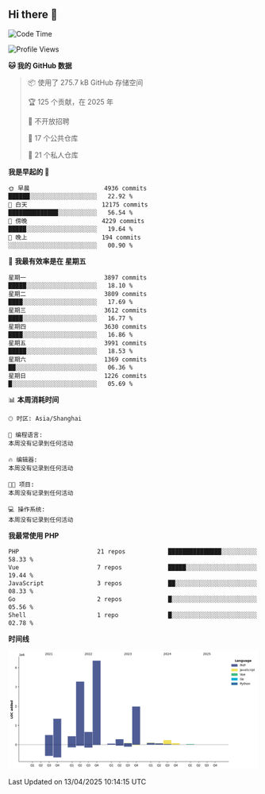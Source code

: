 ## Hi there 👋

<!--START_SECTION:waka-->
![Code Time](http://img.shields.io/badge/Code%20Time-0%20secs-blue)

![Profile Views](http://img.shields.io/badge/%E4%B8%AA%E4%BA%BA%E8%B5%84%E6%96%99%E8%A7%82%E7%9C%8B%E6%AC%A1%E6%95%B0-0-blue)

**🐱 我的 GitHub 数据** 

> 📦  使用了 275.7 kB GitHub 存储空间 
 > 
> 🏆 125 个贡献，在 2025 年
 > 
> 🚫 不开放招聘
 > 
> 📜 17 个公共仓库 
 > 
> 🔑 21 个私人仓库 
 > 
**我是早起的 🐤** 

```text
🌞 早晨                     4936 commits        ██████░░░░░░░░░░░░░░░░░░░   22.92 % 
🌆 白天                     12175 commits       ██████████████░░░░░░░░░░░   56.54 % 
🌃 傍晚                     4229 commits        █████░░░░░░░░░░░░░░░░░░░░   19.64 % 
🌙 晚上                     194 commits         ░░░░░░░░░░░░░░░░░░░░░░░░░   00.90 % 
```
📅 **我最有效率是在 星期五** 

```text
星期一                      3897 commits        █████░░░░░░░░░░░░░░░░░░░░   18.10 % 
星期二                      3809 commits        ████░░░░░░░░░░░░░░░░░░░░░   17.69 % 
星期三                      3612 commits        ████░░░░░░░░░░░░░░░░░░░░░   16.77 % 
星期四                      3630 commits        ████░░░░░░░░░░░░░░░░░░░░░   16.86 % 
星期五                      3991 commits        █████░░░░░░░░░░░░░░░░░░░░   18.53 % 
星期六                      1369 commits        ██░░░░░░░░░░░░░░░░░░░░░░░   06.36 % 
星期日                      1226 commits        █░░░░░░░░░░░░░░░░░░░░░░░░   05.69 % 
```


📊 **本周消耗时间** 

```text
🕑︎ 时区: Asia/Shanghai

💬 编程语言: 
本周没有记录到任何活动

🔥 编辑器: 
本周没有记录到任何活动

🐱‍💻 项目: 
本周没有记录到任何活动

💻 操作系统: 
本周没有记录到任何活动
```

**我最常使用 PHP** 

```text
PHP                      21 repos            ███████████████░░░░░░░░░░   58.33 % 
Vue                      7 repos             █████░░░░░░░░░░░░░░░░░░░░   19.44 % 
JavaScript               3 repos             ██░░░░░░░░░░░░░░░░░░░░░░░   08.33 % 
Go                       2 repos             █░░░░░░░░░░░░░░░░░░░░░░░░   05.56 % 
Shell                    1 repo              █░░░░░░░░░░░░░░░░░░░░░░░░   02.78 % 
```



**时间线**

![Lines of Code chart](https://raw.githubusercontent.com/zxc7563598/zxc7563598/main/assets/bar_graph.png)


 Last Updated on 13/04/2025 10:14:15 UTC
<!--END_SECTION:waka-->
